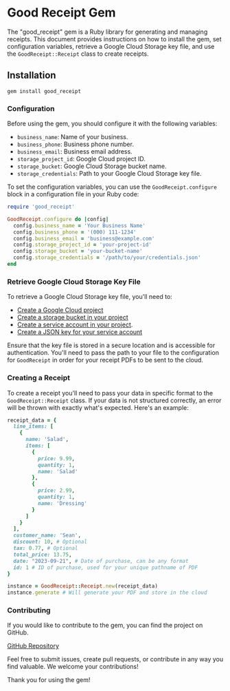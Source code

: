 # Good Receipt Gem

The "good_receipt" gem is a Ruby library for generating and managing receipts. This document provides instructions on how to install the gem, set configuration variables, retrieve a Google Cloud Storage key file, and use the `GoodReceipt::Receipt` class to create receipts.

## Installation

`gem install good_receipt`

### Configuration

Before using the gem, you should configure it with the following variables:

- `business_name`: Name of your business.
- `business_phone`: Business phone number.
- `business_email`: Business email address.
- `storage_project_id`: Google Cloud project ID.
- `storage_bucket`: Google Cloud Storage bucket name.
- `storage_credentials`: Path to your Google Cloud Storage key file.

To set the configuration variables, you can use the `GoodReceipt.configure` block in a configuration file in your Ruby code:

```ruby
require 'good_receipt'

GoodReceipt.configure do |config|
  config.business_name = 'Your Business Name'
  config.business_phone = '(000) 111-1234'
  config.business_email = 'business@example.com'
  config.storage_project_id = 'your-project-id'
  config.storage_bucket = 'your-bucket-name'
  config.storage_credentials = '/path/to/your/credentials.json'
end
```

### Retrieve Google Cloud Storage Key File

To retrieve a Google Cloud Storage key file, you'll need to:

- [Create a Google Cloud project](https://console.cloud.google.com/getting-started?pli=1)
- [Create a storage bucket in your project](https://cloud.google.com/storage/docs/creating-buckets)
- [Create a service account in your project](https://cloud.google.com/iam/docs/service-accounts-create).
- [Create a JSON key for your service account](https://cloud.google.com/iam/docs/reference/rest/v1/projects.serviceAccounts.keys)

Ensure that the key file is stored in a secure location and is accessible for authentication. You'll need to pass the path to your file to the configuration for `GoodReceipt` in order for your receipt PDFs to be sent to the cloud.

### Creating a Receipt

To create a receipt you'll need to pass your data in specific format to the `GoodReceipt::Receipt` class. If your data is not structured correctly, an error will be thrown with exactly what's expected. Here's an example:

```ruby
receipt_data = {
  line_items: [
    {
      name: 'Salad',
      items: [
        {
          price: 9.99,
          quantity: 1,
          name: 'Salad'
        },
        {
          price: 2.99,
          quantity: 1,
          name: 'Dressing'
        }
      ]
    }
  ],
  customer_name: 'Sean',
  discount: 10, # Optional
  tax: 0.77, # Optional
  total_price: 13.75,
  date: "2023-09-21", # Date of purchase, can be any format
  id: 1 # ID of purchase, used for your unique pathname of PDF
}

instance = GoodReceipt::Receipt.new(receipt_data)
instance.generate # Will generate your PDF and store in the cloud
```

### Contributing
If you would like to contribute to the gem, you can find the project on GitHub.

[GitHub Repository](https://github.com/seanrobenalt/good-receipt)

Feel free to submit issues, create pull requests, or contribute in any way you find valuable. We welcome your contributions!

Thank you for using the gem!
